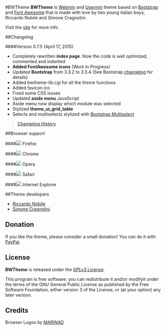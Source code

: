 #BWTheme
**BWTheme** is [Webmin](http://webmin.com/) and [Usermin](http://www.webmin.com/usermin.html) theme based on [Bootstrap](http://getbootstrap.com/) and [Font Awesome](http://fontawesome.io/) that is made with love by two young italian boys, Riccardo Nobile and Simone Cragnolini.

Visit the [site](http://theme.winfuture.it) for more info.

##Changelog

####Version 0.7.5 (April 17, 2015)
* Completely rewritten **index page**. Now the code is well optimized, commented and indented
* **Added FontAwesome icons** (Work In Progress)
* Updated **Bootstrap** from 3.3.2 to 3.3.4 (See Bootstrap [changelog](https://github.com/twbs/bootstrap/releases/tag/v3.3.4) for details)
* Added bwtheme-lib.cgi for all the theme functions
* Added favicon.ico
* Fixed some CSS issues
* Updated **aside menu** JavaScript
* Aside menu now display which module was selected
* Stylized **theme_ui_grid_table**
* Selects and multiselects stylized with [Bootstrap Multiselect](http://silviomoreto.github.io/bootstrap-select/)

>[Changelog History](https://github.com/winfuture/Bootstrap3-Webmin-Theme/blob/testing/CHANGELOG.md)

##Browser support

####![](http://theme.winfuture.it/pub/icons/firefox.png) Firefox

####![](http://theme.winfuture.it/pub/icons/chrome.png) Chrome

####![](http://theme.winfuture.it/pub/icons/opera.png) Opera

####![](http://theme.winfuture.it/pub/icons/safari.png) Safari

####![](http://theme.winfuture.it/pub/icons/ie.png) Internet Explorer

##Theme developers
* [Riccardo Nobile](mailto:riccardo.nobile@winfuture.it)
* [Simone Cragnolini](mailto:simone.cragnolini@winfuture.it)

## Donation

If you like the theme, please consider a small donation!
You can do it with [PayPal](https://www.paypal.com/cgi-bin/webscr?cmd=_donations&business=blackhardware%40gmail%2ecom&lc=IT&item_name=BWTheme%20%2d%20Bootstrap%20Webmin%20Theme&currency_code=EUR&bn=PP%2dDonationsBF%3abtn_donateCC_LG%2egif%3aNonHosted).

## License

**BWTheme** is released under the [GPLv3 License](http://opensource.org/licenses/GPL-3.0).

This program is free software: you can redistribute it and/or modifyit under the terms of the GNU General Public License as published by the Free Software Foundation, either version 3 of the License, or (at your option) any later version.

## Credits

Browser Logos by [MARINAD](http://marinad.com.ar/free-flat-browser-logotypes/)
